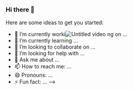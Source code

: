 ### Hi there 👋


Here are some ideas to get you started:

- 🔭 I’m currently worki![Untitled video](https://github.com/tohfos/tohfos/assets/119699153/521d4fab-ef57-4e34-9cf7-dcab951bf274)
ng on ...
- 🌱 I’m currently learning ...
- 👯 I’m looking to collaborate on ...
- 🤔 I’m looking for help with ...
- 💬 Ask me about ...
- 📫 How to reach me: ...
- 😄 Pronouns: ...
- ⚡ Fun fact: ...
-->
